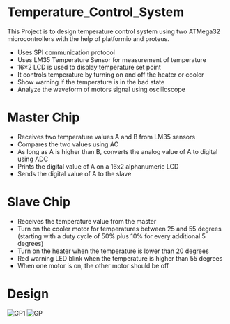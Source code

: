 # Temperature_Control_System
This Project is to design temperature control system using two ATMega32 microcontrollers with the help of platformio and proteus.

- Uses SPI communication protocol
- Uses LM35 Temperature Sensor for measurement of temperature
- 16×2 LCD is used to display temperature set point
- It controls temperature by turning on and off the heater or cooler
- Show warning if the temperature is in the bad state
- Analyze the waveform of motors signal using oscilloscope

# Master Chip
- Receives two temperature values A and B from LM35 sensors
- Compares the two values using AC
- As long as A is higher than B, converts the analog value of A to digital using ADC
- Prints the digital value of A on a 16x2 alphanumeric LCD
- Sends the digital value of A to the slave

# Slave Chip
- Receives the temperature value from the master
- Turn on the cooler motor for temperatures between 25 and 55 degrees (starting with a
duty cycle of 50% plus 10% for every additional 5 degrees)
- Turn on the heater when the temperature is lower than 20 degrees
- Red warning LED blink when the temperature is higher than 55 degrees
- When one motor is on, the other motor should be off

# Design
![GP1](https://github.com/waelmarwan7/TEMPERATURE_CONTROL_SYSTEM/assets/91396631/19d7ce7e-fc26-4e21-b32c-abdc22da5c37)
![GP](https://github.com/AbdelrahmanAbdel-Aal/Temperature_Control_System/assets/87050373/f81f3b27-9392-44d4-9be9-c026356a9c13)


